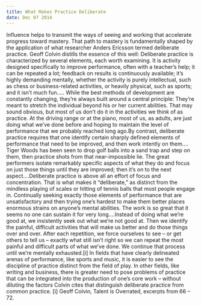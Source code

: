 ```yaml
---
title: What Makes Practice Deliberate
date: Dec 07 2014
---
```


Influence helps to transmit the ways of seeing and working that accelerate progress toward mastery. That path to mastery is fundamentally shaped by the application of what researcher Anders Ericsson termed deliberate practice. Geoff Colvin distills the essence of this well: Deliberate practice is characterized by several elements, each worth examining. It is activity designed specifically to improve performance, often with a teacher’s help; it can be repeated a lot; feedback on results is continuously available; it’s highly demanding mentally, whether the activity is purely intellectual, such as chess or business-related activities, or heavily physical, such as sports; and it isn’t much fun.…. While the best methods of development are constantly changing, they’re always built around a central principle: They’re meant to stretch the individual beyond his or her current abilities. That may sound obvious, but most of us don’t do it in the activities we think of as practice. At the driving range or at the piano, most of us, as adults, are just doing what we’ve done before and hoping to maintain the level of performance that we probably reached long ago.By contrast, deliberate practice requires that one identify certain sharply defined elements of performance that need to be improved, and then work intently on them…. Tiger Woods has been seen to drop golf balls into a sand trap and step on them, then practice shots from that near-impossible lie. The great performers isolate remarkably specific aspects of what they do and focus on just those things until they are improved; then it’s on to the next aspect….Deliberate practice is above all an effort of focus and concentration. That is what makes it “deliberate,” as distinct from the mindless playing of scales or hitting of tennis balls that most people engage in. Continually seeking exactly those elements of performance that are unsatisfactory and then trying one’s hardest to make them better places enormous strains on anyone’s mental abilities. The work is so great that it seems no one can sustain it for very long….Instead of doing what we’re good at, we insistently seek out what we’re not good at. Then we identify the painful, difficult activities that will make us better and do those things over and over. After each repetition, we force ourselves to see – or get others to tell us – exactly what still isn’t right so we can repeat the most painful and difficult parts of what we’ve done. We continue that process until we’re mentally exhausted.[i] In fields that have clearly delineated arenas of performance, like sports and music, it is easier to see the discipline of practice distinct from the field of play. In other fields, like writing and business, there is greater need to pose problems of practice that can be integrated into the production of one’s core work – without diluting the factors Colvin cites that distinguish deliberate practice from common practice. [i] Geoff Colvin, Talent is Overrated, excerpts from 66 – 72.
